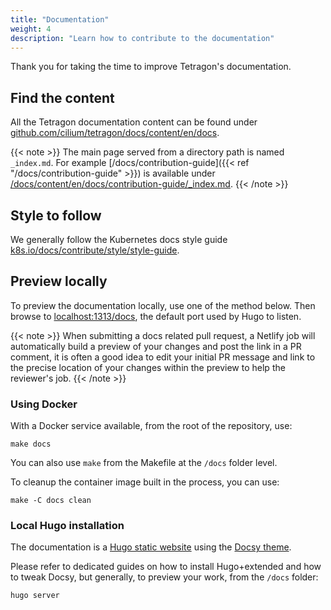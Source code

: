 ```yaml
---
title: "Documentation"
weight: 4
description: "Learn how to contribute to the documentation"
---
```


Thank you for taking the time to improve Tetragon's documentation.

## Find the content

All the Tetragon documentation content can be found under
[github.com/cilium/tetragon/docs/content/en/docs](https://github.com/cilium/tetragon/tree/main/docs/content/en/docs).

{{< note >}}
The main page served from a directory path is named `_index.md`. For example
[/docs/contribution-guide]({{< ref "/docs/contribution-guide" >}}) is available
under [/docs/content/en/docs/contribution-guide/\_index.md](https://github.com/cilium/tetragon/blob/main/docs/content/en/docs/contribution-guide/_index.md).
{{< /note >}}

## Style to follow

We generally follow the Kubernetes docs style guide
[k8s.io/docs/contribute/style/style-guide](https://kubernetes.io/docs/contribute/style/style-guide/).

## Preview locally

To preview the documentation locally, use one of the method below. Then browse
to [localhost:1313/docs](http://localhost:1313/docs), the default port used by Hugo to
listen.

{{< note >}}
When submitting a docs related pull request, a Netlify job will automatically
build a preview of your changes and post the link in a PR comment, it is often
a good idea to edit your initial PR message and link to the precise location
of your changes within the preview to help the reviewer's job.
{{< /note >}}

### Using Docker

With a Docker service available, from the root of the repository, use:

```shell
make docs
```

You can also use `make` from the Makefile at the `/docs` folder level.

To cleanup the container image built in the process, you can use:

```shell
make -C docs clean
```

### Local Hugo installation

The documentation is a [Hugo static website](https://github.com/gohugoio/hugo)
using the [Docsy theme](https://github.com/google/docsy).

Please refer to dedicated guides on how to install Hugo+extended and how to
tweak Docsy, but generally, to preview your work, from the `/docs` folder:
```shell
hugo server
```


